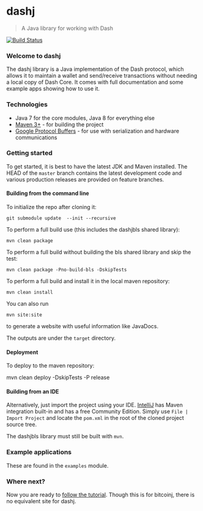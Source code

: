# dashj

> A Java library for working with Dash

[![Build Status](https://travis-ci.com/dashevo/dashj.svg?token=Pzix7aqnMuGS9c6BmBz2&branch=master)](https://travis-ci.com/dashevo/dashj)

### Welcome to dashj

The dashj library is a Java implementation of the Dash protocol, which allows it to maintain a wallet and send/receive transactions without needing a local copy of Dash Core. It comes with full documentation and some example apps showing how to use it.

### Technologies

* Java 7 for the core modules, Java 8 for everything else
* [Maven 3+](http://maven.apache.org) - for building the project
* [Google Protocol Buffers](https://github.com/google/protobuf) - for use with serialization and hardware communications

### Getting started

To get started, it is best to have the latest JDK and Maven installed. The HEAD of the `master` branch contains the latest development code and various production releases are provided on feature branches.

#### Building from the command line
To initialize the repo after cloning it: 
```
git submodule update  --init --recursive
```
To perform a full build use (this includes the dashjbls shared library):
```
mvn clean package
```
To perform a full build without building the bls shared library and skip the test:
```
mvn clean package -Pno-build-bls -DskipTests
```
To perform a full build and install it in the local maven repository:
```
mvn clean install
```
You can also run
```
mvn site:site
```
to generate a website with useful information like JavaDocs.

The outputs are under the `target` directory.

#### Deployment

To deploy to the maven repository:

mvn clean deploy -DskipTests -P release

#### Building from an IDE

Alternatively, just import the project using your IDE. [IntelliJ](http://www.jetbrains.com/idea/download/) has Maven integration built-in and has a free Community Edition. Simply use `File | Import Project` and locate the `pom.xml` in the root of the cloned project source tree.

The dashjbls library must still be built with `mvn`.

### Example applications

These are found in the `examples` module.

### Where next?

Now you are ready to [follow the tutorial](https://bitcoinj.github.io/getting-started).  Though this is for bitcoinj, there is no equivalent site for dashj.
